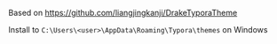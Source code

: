 Based on https://github.com/liangjingkanji/DrakeTyporaTheme

Install to `C:\Users\<user>\AppData\Roaming\Typora\themes` on Windows
